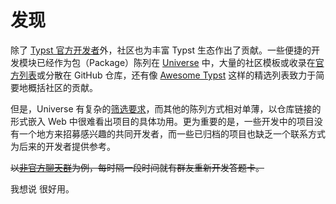 # 发现

除了 [Typst 官方开发者](https://github.com/typst/)外，社区也为丰富 Typst 生态作出了贡献。一些便捷的开发模块已经作为包（Package）陈列在 [Universe](https://typst.app/universe/) 中，大量的社区模板或收录在[官方列表](https://github.com/typst/templates)或分散在 GitHub 仓库，还有像 [Awesome Typst](https://github.com/qjcg/awesome-typst) 这样的精选列表致力于简要地概括社区的贡献。

但是，Universe 有复杂的[筛选要求](https://github.com/typst/packages?tab=readme-ov-file#submission-guidelines)，而其他的陈列方式相对单薄，以仓库链接的形式嵌入 Web 中很难看出项目的具体功用。更为重要的是，一些开发中的项目没有一个地方来招募感兴趣的共同开发者，而一些已归档的项目也缺乏一个联系方式为后来的开发者提供参考。

~~以[非官方聊天群](https://qm.qq.com/q/MQO6j6jCw2)为例，每时隔一段时间就有群友重新开发答题卡。~~

<div>
我想说 <showy-card name="numbly" author="sign here" authorLink="https://github.com/flaribbit"
            :tags="['自动编号', '111']"
            :links="['https://github.com/flaribbit/numbly', 'https://typst.app/universe/package/numbly']"
/> 很好用。
</div>

<script>
import ShowyCard from './ShowyCard.vue'

export default {
  components: {
    ShowyCard
  }
}
</script>